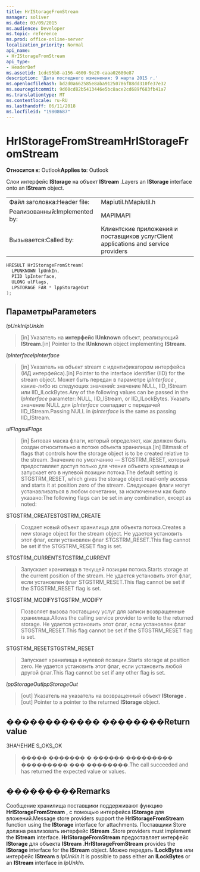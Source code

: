 ```yaml
---
title: HrIStorageFromStream
manager: soliver
ms.date: 03/09/2015
ms.audience: Developer
ms.topic: reference
ms.prod: office-online-server
localization_priority: Normal
api_name:
- HrIStorageFromStream
api_type:
- HeaderDef
ms.assetid: 1cdc95b8-a156-4600-9e20-caaa02680e87
description: 'Дата последнего изменения: 9 марта 2015 г.'
ms.openlocfilehash: bd2d0a662585e8aba91250786f88dd310fe37e32
ms.sourcegitcommit: 9d60cd82b5413446e5bc8ace2cd689f683fb41a7
ms.translationtype: MT
ms.contentlocale: ru-RU
ms.lasthandoff: 06/11/2018
ms.locfileid: "19808687"
---
```

# <a name="hristoragefromstream"></a><span data-ttu-id="c646a-103">HrIStorageFromStream</span><span class="sxs-lookup"><span data-stu-id="c646a-103">HrIStorageFromStream</span></span>

  
  
<span data-ttu-id="c646a-104">**Относится к**: Outlook</span><span class="sxs-lookup"><span data-stu-id="c646a-104">**Applies to**: Outlook</span></span> 
  
<span data-ttu-id="c646a-105">Слои интерфейс **IStorage** на объект **IStream** .</span><span class="sxs-lookup"><span data-stu-id="c646a-105">Layers an **IStorage** interface onto an **IStream** object.</span></span> 
  
|||
|:-----|:-----|
|<span data-ttu-id="c646a-106">Файл заголовка:</span><span class="sxs-lookup"><span data-stu-id="c646a-106">Header file:</span></span>  <br/> |<span data-ttu-id="c646a-107">Mapiutil.h</span><span class="sxs-lookup"><span data-stu-id="c646a-107">Mapiutil.h</span></span>  <br/> |
|<span data-ttu-id="c646a-108">Реализованный:</span><span class="sxs-lookup"><span data-stu-id="c646a-108">Implemented by:</span></span>  <br/> |<span data-ttu-id="c646a-109">MAPI</span><span class="sxs-lookup"><span data-stu-id="c646a-109">MAPI</span></span>  <br/> |
|<span data-ttu-id="c646a-110">Вызывается:</span><span class="sxs-lookup"><span data-stu-id="c646a-110">Called by:</span></span>  <br/> |<span data-ttu-id="c646a-111">Клиентские приложения и поставщиков услуг</span><span class="sxs-lookup"><span data-stu-id="c646a-111">Client applications and service providers</span></span>  <br/> |
   
```cpp
HRESULT HrIStorageFromStream(
  LPUNKNOWN lpUnkIn,
  PIID lpInterface,
  ULONG ulFlags,
  LPSTORAGE FAR * lppStorageOut
);
```

## <a name="parameters"></a><span data-ttu-id="c646a-112">Параметры</span><span class="sxs-lookup"><span data-stu-id="c646a-112">Parameters</span></span>

 <span data-ttu-id="c646a-113">_lpUnkIn_</span><span class="sxs-lookup"><span data-stu-id="c646a-113">_lpUnkIn_</span></span>
  
> <span data-ttu-id="c646a-114">[in] Указатель на **интерфейс IUnknown** объект, реализующий **IStream**.</span><span class="sxs-lookup"><span data-stu-id="c646a-114">[in] Pointer to the **IUnknown** object implementing **IStream**.</span></span> 
    
 <span data-ttu-id="c646a-115">_lpInterface_</span><span class="sxs-lookup"><span data-stu-id="c646a-115">_lpInterface_</span></span>
  
> <span data-ttu-id="c646a-116">[in] Указатель на объект stream с идентификатором интерфейса (ИД интерфейса).</span><span class="sxs-lookup"><span data-stu-id="c646a-116">[in] Pointer to the interface identifier (IID) for the stream object.</span></span> <span data-ttu-id="c646a-117">Может быть передан в параметре _lpInterface_ , какие-либо из следующих значений: значение NULL, IID_IStream или IID_ILockBytes.</span><span class="sxs-lookup"><span data-stu-id="c646a-117">Any of the following values can be passed in the  _lpInterface_ parameter: NULL, IID_IStream, or IID_ILockBytes.</span></span> <span data-ttu-id="c646a-118">Указать значение NULL для _lpInterface_ совпадает с передачей IID_IStream.</span><span class="sxs-lookup"><span data-stu-id="c646a-118">Passing NULL in  _lpInterface_ is the same as passing IID_IStream.</span></span> 
    
 <span data-ttu-id="c646a-119">_ulFlags_</span><span class="sxs-lookup"><span data-stu-id="c646a-119">_ulFlags_</span></span>
  
> <span data-ttu-id="c646a-120">[in] Битовая маска флаги, который определяет, как должен быть создан относительно в потоке объекта хранилища.</span><span class="sxs-lookup"><span data-stu-id="c646a-120">[in] Bitmask of flags that controls how the storage object is to be created relative to the stream.</span></span> <span data-ttu-id="c646a-121">Значение по умолчанию — STGSTRM_RESET, который предоставляет доступ только для чтения объекта хранилища и запускает его в нулевой позиции потока.</span><span class="sxs-lookup"><span data-stu-id="c646a-121">The default setting is STGSTRM_RESET, which gives the storage object read-only access and starts it at position zero of the stream.</span></span> <span data-ttu-id="c646a-122">Следующие флаги могут устанавливаться в любом сочетании, за исключением как было указано:</span><span class="sxs-lookup"><span data-stu-id="c646a-122">The following flags can be set in any combination, except as noted:</span></span>
    
<span data-ttu-id="c646a-123">STGSTRM_CREATE</span><span class="sxs-lookup"><span data-stu-id="c646a-123">STGSTRM_CREATE</span></span> 
  
> <span data-ttu-id="c646a-124">Создает новый объект хранилища для объекта потока.</span><span class="sxs-lookup"><span data-stu-id="c646a-124">Creates a new storage object for the stream object.</span></span> <span data-ttu-id="c646a-125">Не удается установить этот флаг, если установлен флаг STGSTRM_RESET.</span><span class="sxs-lookup"><span data-stu-id="c646a-125">This flag cannot be set if the STGSTRM_RESET flag is set.</span></span> 
    
<span data-ttu-id="c646a-126">STGSTRM_CURRENT</span><span class="sxs-lookup"><span data-stu-id="c646a-126">STGSTRM_CURRENT</span></span> 
  
> <span data-ttu-id="c646a-127">Запускает хранилища в текущей позиции потока.</span><span class="sxs-lookup"><span data-stu-id="c646a-127">Starts storage at the current position of the stream.</span></span> <span data-ttu-id="c646a-128">Не удается установить этот флаг, если установлен флаг STGSTRM_RESET.</span><span class="sxs-lookup"><span data-stu-id="c646a-128">This flag cannot be set if the STGSTRM_RESET flag is set.</span></span> 
    
<span data-ttu-id="c646a-129">STGSTRM_MODIFY</span><span class="sxs-lookup"><span data-stu-id="c646a-129">STGSTRM_MODIFY</span></span> 
  
> <span data-ttu-id="c646a-130">Позволяет вызова поставщику услуг для записи возвращенные хранилища.</span><span class="sxs-lookup"><span data-stu-id="c646a-130">Allows the calling service provider to write to the returned storage.</span></span> <span data-ttu-id="c646a-131">Не удается установить этот флаг, если установлен флаг STGSTRM_RESET.</span><span class="sxs-lookup"><span data-stu-id="c646a-131">This flag cannot be set if the STGSTRM_RESET flag is set.</span></span> 
    
<span data-ttu-id="c646a-132">STGSTRM_RESET</span><span class="sxs-lookup"><span data-stu-id="c646a-132">STGSTRM_RESET</span></span> 
  
> <span data-ttu-id="c646a-133">Запускает хранилища в нулевой позиции.</span><span class="sxs-lookup"><span data-stu-id="c646a-133">Starts storage at position zero.</span></span> <span data-ttu-id="c646a-134">Не удается установить этот флаг, если установить любой другой флаг.</span><span class="sxs-lookup"><span data-stu-id="c646a-134">This flag cannot be set if any other flag is set.</span></span> 
    
 <span data-ttu-id="c646a-135">_lppStorageOut_</span><span class="sxs-lookup"><span data-stu-id="c646a-135">_lppStorageOut_</span></span>
  
> <span data-ttu-id="c646a-136">[out] Указатель на указатель на возвращенный объект **IStorage** .</span><span class="sxs-lookup"><span data-stu-id="c646a-136">[out] Pointer to a pointer to the returned **IStorage** object.</span></span> 
    
## <a name="return-value"></a><span data-ttu-id="c646a-137">������������ ��������</span><span class="sxs-lookup"><span data-stu-id="c646a-137">Return value</span></span>

<span data-ttu-id="c646a-138">ЗНАЧЕНИЕ S_OK</span><span class="sxs-lookup"><span data-stu-id="c646a-138">S_OK</span></span> 
  
> <span data-ttu-id="c646a-139">����� ������� � ������ ��������� ��������� ��� ��������.</span><span class="sxs-lookup"><span data-stu-id="c646a-139">The call succeeded and has returned the expected value or values.</span></span>
    
## <a name="remarks"></a><span data-ttu-id="c646a-140">���������</span><span class="sxs-lookup"><span data-stu-id="c646a-140">Remarks</span></span>

<span data-ttu-id="c646a-141">Сообщение хранилища поставщики поддерживают функцию **HrIStorageFromStream** , с помощью интерфейса **IStorage** для вложений.</span><span class="sxs-lookup"><span data-stu-id="c646a-141">Message store providers support the **HrIStorageFromStream** function using the **IStorage** interface for attachments.</span></span> <span data-ttu-id="c646a-142">Поставщики Store должна реализовать интерфейс **IStream** .</span><span class="sxs-lookup"><span data-stu-id="c646a-142">Store providers must implement the **IStream** interface.</span></span> <span data-ttu-id="c646a-143">**HrIStorageFromStream** предоставляет интерфейс **IStorage** для объекта **IStream** .</span><span class="sxs-lookup"><span data-stu-id="c646a-143">**HrIStorageFromStream** provides the **IStorage** interface for the **IStream** object.</span></span> <span data-ttu-id="c646a-144">Можно передать **ILockBytes** или интерфейс **IStream** в _lpUnkIn_.</span><span class="sxs-lookup"><span data-stu-id="c646a-144">It is possible to pass either an **ILockBytes** or an **IStream** interface in  _lpUnkIn_.</span></span> 
  

